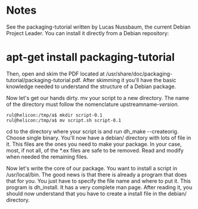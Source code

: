 # Notes

See the packaging-tutorial written by Lucas Nussbaum, the current Debian Project Leader. You can install it directly from a Debian repository:

# apt-get install packaging-tutorial

Then, open and skim the PDF located at /usr/share/doc/packaging-tutorial/packaging-tutorial.pdf. After skimming it you'll have the basic knowledge needed to understand the structure of a Debian package.

Now let's get our hands dirty. mv your script to a new directory. The name of the directory must follow the nomenclature upstreamname-*version*.
```
rul@helicon:/tmp/a$ mkdir script-0.1
rul@helicon:/tmp/a$ mv script.sh script-0.1
````
cd to the directory where your script is and run dh_make --createorig. Choose single binary. You'll now have a debian/ directory with lots of file in it. This files are the ones you need to make your package. In your case, most, if not all, of the *.ex files are safe to be removed. Read and modify when needed the remaining files.

Now let's write the core of our package. You want to install a script in /usr/local/bin. The good news is that there is already a program that does that for you. You just have to specify the file name and where to put it. This program is dh_install. It has a very complete man page. After reading it, you should now understand that you have to create a install file in the debian/ directory.
